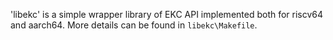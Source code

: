 'libekc' is a simple wrapper library of EKC API implemented both for riscv64 and aarch64.
More details can be found in `libekc\Makefile`.

